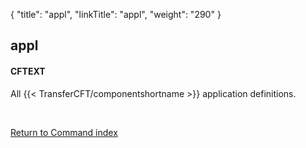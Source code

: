 {
    "title": "appl",
    "linkTitle": "appl",
    "weight": "290"
}<span id="appl"></span>

## appl

#### CFTEXT

All  {{< TransferCFT/componentshortname  >}} application definitions.

 

[Return to Command index](../../)
